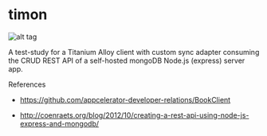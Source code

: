 timon
===
![alt tag](http://www.google.com/imgres?sa=X&espv=210&es_sm=119&biw=965&bih=560&tbm=isch&tbnid=R0wltOP22s9awM:&imgrefurl=http://www.inseparabile.com/suricate.htm&docid=lTTTVgElAm9EKM&imgurl=http://www.inseparabile.com/images/Suricato_2_1_.jpg&w=361&h=450&ei=UMR6UsaSAYaU0AXjr4DwCw&zoom=1&ved=1t:3588,r:4,s:0,i:97&iact=rc&page=1&tbnh=194&tbnw=161&start=0&ndsp=9&tx=79&ty=100)

A test-study for a Titanium Alloy client with custom sync adapter
consuming the CRUD REST API of a self-hosted mongoDB Node.js (express) server app.


References

- https://github.com/appcelerator-developer-relations/BookClient

- http://coenraets.org/blog/2012/10/creating-a-rest-api-using-node-js-express-and-mongodb/
